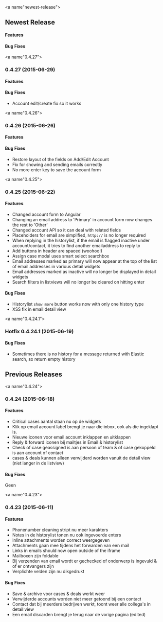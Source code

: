 <a name"newest-release"></a>
## Newest Release
#### Features
#### Bug Fixes

<a name"0.4.27"></a>
### 0.4.27 (2015-06-29)
#### Features

#### Bug Fixes
* Account edit/create fix so it works

<a name"0.4.26"></a>
### 0.4.26 (2015-06-26)
#### Features


#### Bug Fixes
* Restore layout of the fields on Add/Edit Account
* Fix for showing and sending emails correctly
* No more enter key to save the account form


<a name"0.4.25"></a>
### 0.4.25 (2015-06-22)

#### Features

* Changed account form to Angular
* Changing an email address to 'Primary' in account form now changes the rest to 'Other'
* Changed account API so it can deal with related fields
* Placeholders for email are simplified, `http://` is no longer required
* When replying in the historylist, if the email is flagged inactive under account/contact, it tries to find another emailaddress to reply to
* Add buttons in header are spaced (woohoo!)
* Assign case modal uses smart select searchbox
* Email addresses marked as primary will now appear at the top of the list of email addresses in various detail widgets
* Email addresses marked as inactive will no longer be displayed in detail widgets
* Search filters in listviews will no longer be cleared on hitting enter

#### Bug Fixes

* Historylist `show more` button works now with only one history type
* XSS fix in email detail view

<a name"0.4.24.1"></a>
### Hotfix 0.4.24.1 (2015-06-19)

#### Bug Fixes

* Sometimes there is no history for a message returned with Elastic search, so return empty history

## Previous Releases

<a name"0.4.24"></a>
### 0.4.24 (2015-06-18)

#### Features

* Critical cases aantal staan nu op de widgets
* Klik op email account label brengt je naar die inbox, ook als die ingeklapt is.
* Nieuwe iconen voor email account inklappen en uitklappen
* Reply & forward iconen bij mailtjes in Email & historylist
* Check of case geassigned is aan persoon of team & of case gekoppeld is aan account of contact
* cases & deals kunnen alleen verwijderd worden vanuit de detail view (niet langer in de listview)

#### Bug Fixes

Geen

<a name"0.4.23"></a>
### 0.4.23 (2015-06-11)

#### Features

* Phonenumber cleaning stript nu meer karakters
* Notes in de historylist tonen nu ook ingevoerde enters
* Inline attachments worden correct weergegeven
* Attachments gaan mee tijdens het forwarden van een mail
* Links in emails should now open outside of the iframe
* Mailboxen zijn foldable
* Bij verzenden van email wordt er gechecked of onderwerp is ingevuld & of er ontvangers zijn
* Verplichte velden zijn nu dikgedrukt

#### Bug Fixes

* Save & archive voor cases & deals werkt weer
* Verwijderde accounts worden niet meer getoond bij een contact
* Contact dat bij meerdere bedrijven werkt, toont weer alle collega's in detail view
* Een email discarden brengt je terug naar de vorige pagina (edited)
